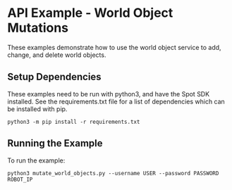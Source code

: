 <!--
Copyright (c) 2020 Boston Dynamics, Inc.  All rights reserved.

Downloading, reproducing, distributing or otherwise using the SDK Software
is subject to the terms and conditions of the Boston Dynamics Software
Development Kit License (20191101-BDSDK-SL).
-->

# API Example - World Object Mutations

These examples demonstrate how to use the world object service to add, change, and delete world objects.

## Setup Dependencies
These examples need to be run with python3, and have the Spot SDK installed. See the requirements.txt file for a list of dependencies which can be installed with pip.
```
python3 -m pip install -r requirements.txt
```

## Running the Example
To run the example:
```
python3 mutate_world_objects.py --username USER --password PASSWORD ROBOT_IP
```
